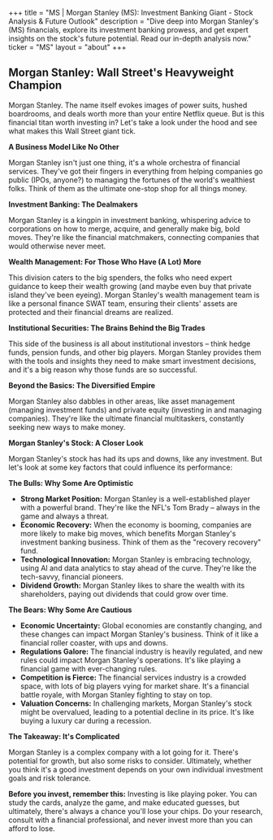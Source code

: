 +++
title = "MS |  Morgan Stanley (MS): Investment Banking Giant - Stock Analysis & Future Outlook"
description = "Dive deep into Morgan Stanley's (MS) financials, explore its investment banking prowess, and get expert insights on the stock's future potential. Read our in-depth analysis now."
ticker = "MS"
layout = "about"
+++

        


## Morgan Stanley: Wall Street's Heavyweight Champion 

Morgan Stanley. The name itself evokes images of power suits, hushed boardrooms, and deals worth more than your entire Netflix queue.  But is this financial titan worth investing in?  Let's take a look under the hood and see what makes this Wall Street giant tick. 

**A Business Model Like No Other**

Morgan Stanley isn't just one thing, it's a whole orchestra of financial services. They've got their fingers in everything from helping companies go public (IPOs, anyone?) to managing the fortunes of the world's wealthiest folks.  Think of them as the ultimate one-stop shop for all things money. 

**Investment Banking: The Dealmakers** 

Morgan Stanley is a kingpin in investment banking,  whispering advice to corporations on how to merge, acquire, and generally make big, bold moves.  They're like the financial matchmakers, connecting companies that would otherwise never meet.

**Wealth Management:  For Those Who Have (A Lot) More**

This division caters to the big spenders, the folks who need expert guidance to keep their wealth growing (and maybe even buy that private island they've been eyeing).  Morgan Stanley's wealth management team is like a personal finance SWAT team, ensuring their clients' assets are protected and their financial dreams are realized. 

**Institutional Securities: The Brains Behind the Big Trades**

This side of the business is all about institutional investors – think hedge funds, pension funds, and other big players.  Morgan Stanley provides them with the tools and insights they need to make smart investment decisions, and it's a big reason why those funds are so successful. 

**Beyond the Basics: The Diversified Empire**

Morgan Stanley also dabbles in other areas, like asset management (managing investment funds) and private equity (investing in and managing companies). They're like the ultimate financial multitaskers, constantly seeking new ways to make money.

**Morgan Stanley's Stock:  A Closer Look**

Morgan Stanley's stock has had its ups and downs, like any investment. But let's look at some key factors that could influence its performance:

**The Bulls: Why Some Are Optimistic**

* **Strong Market Position:** Morgan Stanley is a well-established player with a powerful brand. They're like the NFL's Tom Brady – always in the game and always a threat.
* **Economic Recovery:** When the economy is booming, companies are more likely to make big moves, which benefits Morgan Stanley's investment banking business. Think of them as the "recovery recovery" fund.
* **Technological Innovation:** Morgan Stanley is embracing technology, using AI and data analytics to stay ahead of the curve. They're like the tech-savvy, financial pioneers.
* **Dividend Growth:**  Morgan Stanley likes to share the wealth with its shareholders, paying out dividends that could grow over time.

**The Bears:  Why Some Are Cautious**

* **Economic Uncertainty:** Global economies are constantly changing, and these changes can impact Morgan Stanley's business. Think of it like a financial roller coaster, with ups and downs.
* **Regulations Galore:**  The financial industry is heavily regulated, and new rules could impact Morgan Stanley's operations. It's like playing a financial game with ever-changing rules.
* **Competition is Fierce:**  The financial services industry is a crowded space, with lots of big players vying for market share. It's a financial battle royale, with Morgan Stanley fighting to stay on top.
* **Valuation Concerns:**  In challenging markets, Morgan Stanley's stock might be overvalued, leading to a potential decline in its price. It's like buying a luxury car during a recession.

**The Takeaway: It's Complicated**

Morgan Stanley is a complex company with a lot going for it.  There's potential for growth, but also some risks to consider.   Ultimately, whether you think it's a good investment depends on your own individual investment goals and risk tolerance.

**Before you invest, remember this:** Investing is like playing poker.  You can study the cards, analyze the game, and make educated guesses, but ultimately, there's always a chance you'll lose your chips.  Do your research, consult with a financial professional, and never invest more than you can afford to lose. 

        
